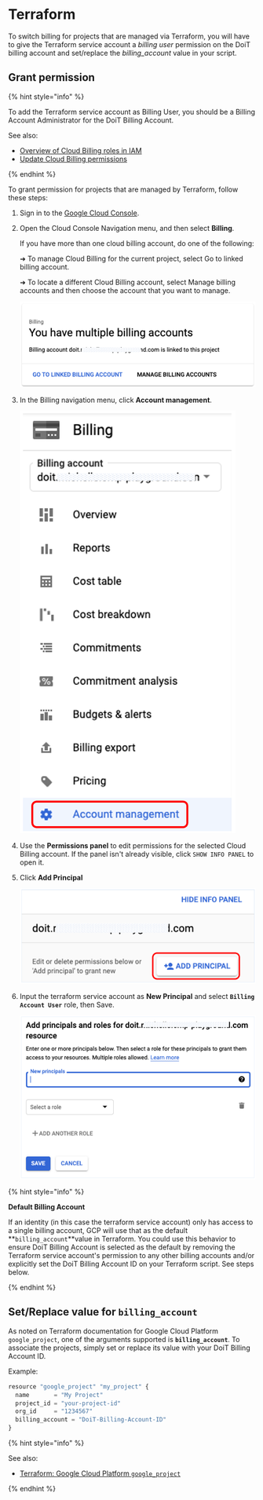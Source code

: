 # Terraform

To switch billing for projects that are managed via Terraform, you will have to give the Terraform service account a _billing user_ permission on the DoiT billing account and set/replace the _billing_account_ value in your script.

## Grant permission

{% hint style="info" %}

To add the Terraform service account as Billing User, you should be a Billing Account Administrator for the DoiT Billing Account.

See also:

* [Overview of Cloud Billing roles in IAM](https://cloud.google.com/billing/docs/how-to/billing-access#overview-of-cloud-billing-roles-in-cloud-iam)
* [Update Cloud Billing permissions](https://cloud.google.com/billing/docs/how-to/billing-access#update-cloud-billing-permissions)

{% endhint %}

To grant permission for projects that are managed by Terraform, follow these steps:

1. Sign in to the [Google Cloud Console](https://console.cloud.google.com/?\_ga=2.46935335.1241116962.1634885894-310662435.1627993656).

2. Open the Cloud Console Navigation menu, and then select **Billing**.

   If you have more than one cloud billing account, do one of the following:

   ➜ To manage Cloud Billing for the current project, select Go to linked billing account.

   ➜ To locate a different Cloud Billing account, select Manage billing accounts and then choose the account that you want to manage.

   ![A screenshot of the You have multiple billing accounts message](../../.gitbook/assets/you-have-multiple-billing-accounts.png)

3. In the Billing navigation menu, click **Account management**.

   ![A screenshot of the Billing menu](../../.gitbook/assets/terraform-billing-menu.png)

4. Use the **Permissions panel** to edit permissions for the selected Cloud Billing account. If the panel isn't already visible, click `SHOW INFO PANEL` to open it.

5. Click **Add Principal**

   ![A screnshot showing the location of the ADD PRINCIPAL button](../../.gitbook/assets/add-principal-button.png)

6. Input the terraform service account as **New Principal** and select **`Billing Account User`** role, then Save.

   ![A screenshot of the Add principals and roles form](../../.gitbook/assets/add-principals-and-roles-form.png)

{% hint style="info" %}

**Default Billing Account**

If an identity (in this case the terraform service account) only has access to a single billing account, GCP will use that as the default \*\*`billing_account`\*\*value in Terraform. You could use this behavior to ensure DoiT Billing Account is selected as the default by removing the Terraform service account's permission to any other billing accounts and/or explicitly set the DoiT Billing Account ID on your Terraform script. See steps below.

{% endhint %}

## Set/Replace value for `billing_account`

As noted on Terraform documentation for Google Cloud Platform `google_project`, one of the arguments supported is **`billing_account`**. To associate the projects, simply set or replace its value with your DoiT Billing Account ID.

Example:

```javascript
resource "google_project" "my_project" {
  name       = "My Project"
  project_id = "your-project-id"
  org_id     = "1234567"
  billing_account = "DoiT-Billing-Account-ID"
}
```

{% hint style="info" %}

See also:

* [Terraform: Google Cloud Platform `google_project`](https://registry.terraform.io/providers/hashicorp/google/latest/docs/resources/google\_project#billing\_account)

{% endhint %}
